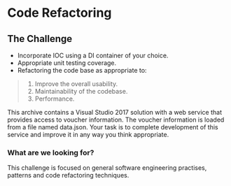 # Code Refactoring

## The Challenge
* Incorporate IOC using a DI container of your choice.
* Appropriate unit testing coverage.
* Refactoring the code base as appropriate to:
>1. Improve the overall usability.
>2. Maintainability of the codebase.
>3. Performance.

This archive contains a Visual Studio 2017 solution with a web service that provides access to voucher information.  The voucher information is loaded from a file named data.json.  Your task is to complete development of this service and improve it in any way you think appropriate.

### What are we looking for?
This challenge is focused on general software engineering practises, patterns and code refactoring techniques.
